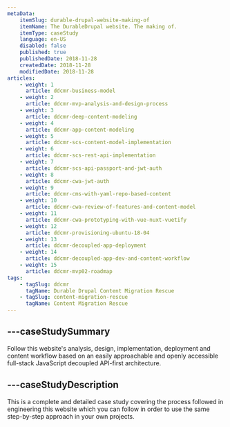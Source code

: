 ```yaml
---
metaData:
    itemSlug: durable-drupal-website-making-of
    itemName: The DurableDrupal website. The making of.
    itemType: caseStudy
    language: en-US
    disabled: false
    published: true
    publishedDate: 2018-11-28
    createdDate: 2018-11-28
    modifiedDate: 2018-11-28
articles:
    - weight: 1
      article: ddcmr-business-model
    - weight: 2
      article: ddcmr-mvp-analysis-and-design-process
    - weight: 3
      article: ddcmr-deep-content-modeling
    - weight: 4
      article: ddcmr-app-content-modeling
    - weight: 5
      article: ddcmr-scs-content-model-implementation
    - weight: 6
      article: ddcmr-scs-rest-api-implementation
    - weight: 7
      article: ddcmr-scs-api-passport-and-jwt-auth
    - weight: 8
      article: ddcmr-cwa-jwt-auth
    - weight: 9
      article: ddcmr-cms-with-yaml-repo-based-content
    - weight: 10
      article: ddcmr-cwa-review-of-features-and-content-model
    - weight: 11
      article: ddcmr-cwa-prototyping-with-vue-nuxt-vuetify
    - weight: 12
      article: ddcmr-provisioning-ubuntu-18-04
    - weight: 13
      article: ddcmr-decoupled-app-deployment
    - weight: 14
      article: ddcmr-decoupled-app-dev-and-content-workflow
    - weight: 15
      article: ddcmr-mvp02-roadmap
tags:
    - tagSlug: ddcmr
      tagName: Durable Drupal Content Migration Rescue
    - tagSlug: content-migration-rescue
      tagName: Content Migration Rescue
---
```

---caseStudySummary
---
Follow this website's analysis, design, implementation, deployment and content workflow based on an easily approachable and openly accessible full-stack JavaScript decoupled API-first architecture.

---caseStudyDescription
---
This is a complete and detailed case study covering the process followed in engineering this website which you can follow in order to use the same step-by-step approach in your own projects.
